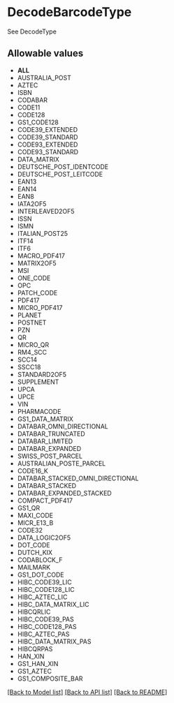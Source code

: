 # DecodeBarcodeType

See DecodeType
## Allowable values

* **ALL**
* AUSTRALIA_POST
* AZTEC
* ISBN
* CODABAR
* CODE11
* CODE128
* GS1_CODE128
* CODE39_EXTENDED
* CODE39_STANDARD
* CODE93_EXTENDED
* CODE93_STANDARD
* DATA_MATRIX
* DEUTSCHE_POST_IDENTCODE
* DEUTSCHE_POST_LEITCODE
* EAN13
* EAN14
* EAN8
* IATA2OF5
* INTERLEAVED2OF5
* ISSN
* ISMN
* ITALIAN_POST25
* ITF14
* ITF6
* MACRO_PDF417
* MATRIX2OF5
* MSI
* ONE_CODE
* OPC
* PATCH_CODE
* PDF417
* MICRO_PDF417
* PLANET
* POSTNET
* PZN
* QR
* MICRO_QR
* RM4_SCC
* SCC14
* SSCC18
* STANDARD2OF5
* SUPPLEMENT
* UPCA
* UPCE
* VIN
* PHARMACODE
* GS1_DATA_MATRIX
* DATABAR_OMNI_DIRECTIONAL
* DATABAR_TRUNCATED
* DATABAR_LIMITED
* DATABAR_EXPANDED
* SWISS_POST_PARCEL
* AUSTRALIAN_POSTE_PARCEL
* CODE16_K
* DATABAR_STACKED_OMNI_DIRECTIONAL
* DATABAR_STACKED
* DATABAR_EXPANDED_STACKED
* COMPACT_PDF417
* GS1_QR
* MAXI_CODE
* MICR_E13_B
* CODE32
* DATA_LOGIC2OF5
* DOT_CODE
* DUTCH_KIX
* CODABLOCK_F
* MAILMARK
* GS1_DOT_CODE
* HIBC_CODE39_LIC
* HIBC_CODE128_LIC
* HIBC_AZTEC_LIC
* HIBC_DATA_MATRIX_LIC
* HIBCQRLIC
* HIBC_CODE39_PAS
* HIBC_CODE128_PAS
* HIBC_AZTEC_PAS
* HIBC_DATA_MATRIX_PAS
* HIBCQRPAS
* HAN_XIN
* GS1_HAN_XIN
* GS1_AZTEC
* GS1_COMPOSITE_BAR

[[Back to Model list]](../../README.md#documentation-for-models) [[Back to API list]](../../README.md#documentation-for-api-endpoints) [[Back to README]](../../README.md)


